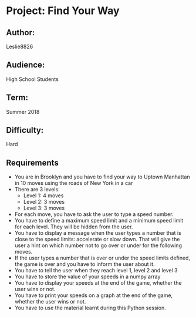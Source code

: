 # Project: Find Your Way

## Author: 
Leslie8826

## Audience: 
High School Students

## Term:
Summer 2018

## Difficulty: 
Hard

## Requirements
- You are in Brooklyn and you have to find your way to Uptown Manhattan in 10 moves using the roads of New York in a car
- There are 3 levels:
  - Level 1: 4 moves
  - Level 2: 3 moves
  - Level 3: 3 moves
- For each move, you have to ask the user to type a speed number.
- You have to define a maximum speed limit and a minimum speed limit for each level. They will be hidden from the user.
- You have to display a message when the user types a number that is close to the speed limits: accelerate or slow down. That will give  the user a hint on which number not to go over or under for the following moves.
- If the user types a number that is over or under the speed limits defined, the game is over and you have to inform the user about it.
- You have to tell the user when they reach level 1, level 2 and level 3
- You have to store the value of your speeds in a numpy array
- You have to display your speeds at the end of the game, whether the user wins or not.
- You have to print your speeds on a graph at the end of the game, whether the user wins or not.
- You have to use the material learnt during this Python session.


